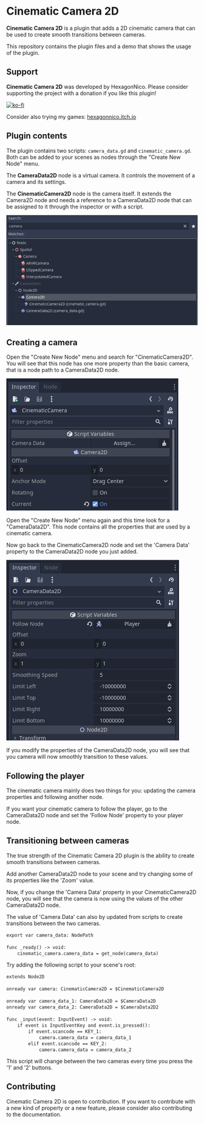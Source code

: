 
# Cinematic Camera 2D

**Cinematic Camera 2D** is a plugin that adds a 2D cinematic camera that can be used to create smooth transitions between cameras.

This repository contains the plugin files and a demo that shows the usage of the plugin.

## Support

**Cinematic Camera 2D** was developed by HexagonNico. Please consider supporting the project with a donation if you like this plugin!

[![ko-fi](https://ko-fi.com/img/githubbutton_sm.svg)](https://ko-fi.com/X8X87EZ87)

Consider also trying my games: [hexagonnico.itch.io](https://hexagonnico.itch.io)

## Plugin contents

The plugin contains two scripts: `camera_data.gd` and `cinematic_camera.gd`. Both can be added to your scenes as nodes through the "Create New Node" menu.

The **CameraData2D** node is a virtual camera. It controls the movement of a camera and its settings.

The **CinematicCamera2D** node is the camera itself. It extends the Camera2D node and needs a reference to a CameraData2D node that can be assigned to it through the inspector or with a script.

![Create node](readme/create_node.png)

## Creating a camera

Open the "Create New Node" menu and search for "CinematicCamera2D". You will see that this node has one more property than the basic camera, that is a node path to a CameraData2D node.

![Cinematic camera](readme/cinematic_camera.png)

Open the "Create New Node" menu again and this time look for a "CameraData2D". This node contains all the properties that are used by a cinematic camera.

Now go back to the CinematicCamera2D node and set the 'Camera Data' property to the CameraData2D node you just added.

![Camera data](readme/camera_data.png)

If you modify the properties of the CameraData2D node, you will see that you camera will now smoothly transition to these values.

## Following the player

The cinematic camera mainly does two things for you: updating the camera properties and following another node.

If you want your cinematic camera to follow the player, go to the CameraData2D node and set the 'Follow Node' property to your player node.

## Transitioning between cameras

The true strength of the Cinematic Camera 2D plugin is the ability to create smooth transitions between cameras.

Add another CameraData2D node to your scene and try changing some of its properties like the 'Zoom' value.

Now, if you change the 'Camera Data' property in your CinematicCamera2D node, you will see that the camera is now using the values of the other CameraData2D node.

The value of 'Camera Data' can also by updated from scripts to create transitions between the two cameras.

```
export var camera_data: NodePath

func _ready() -> void:
	cinematic_camera.camera_data = get_node(camera_data)
```

Try adding the following script to your scene's root:


```
extends Node2D

onready var camera: CinematicCamera2D = $CinematicCamera2D

onready var camera_data_1: CameraData2D = $CameraData2D
onready var camera_data_2: CameraData2D = $CameraData2D2

func _input(event: InputEvent) -> void:
	if event is InputEventKey and event.is_pressed():
		if event.scancode == KEY_1:
			camera.camera_data = camera_data_1
		elif event.scancode == KEY_2:
			camera.camera_data = camera_data_2
```

This script will change between the two cameras every time you press the '1' and '2' buttons.

## Contributing

Cinematic Camera 2D is open to contribution. If you want to contribute with a new kind of property or a new feature, please consider also contributing to the documentation.
